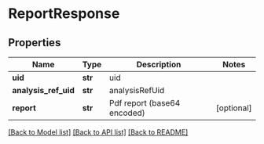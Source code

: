 # ReportResponse

## Properties
Name | Type | Description | Notes
------------ | ------------- | ------------- | -------------
**uid** | **str** | uid | 
**analysis_ref_uid** | **str** | analysisRefUid | 
**report** | **str** | Pdf report (base64 encoded) | [optional] 

[[Back to Model list]](../README.md#documentation-for-models) [[Back to API list]](../README.md#documentation-for-api-endpoints) [[Back to README]](../README.md)



